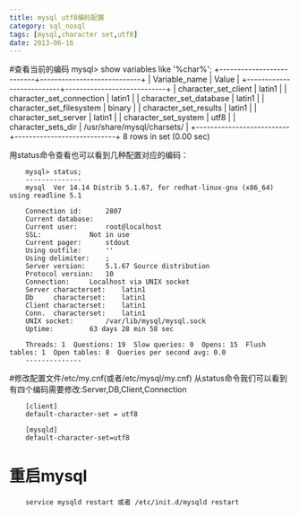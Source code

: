 ```yaml
---
title: mysql utf8编码配置
category: sql_nosql
tags: [mysql,character set,utf8]
date: 2013-06-16
---
```


#查看当前的编码
		mysql> show variables like '%char%';
		+--------------------------+----------------------------+
		| Variable_name            | Value                      |
		+--------------------------+----------------------------+
		| character_set_client     | latin1                     |
		| character_set_connection | latin1                     |
		| character_set_database   | latin1                     |
		| character_set_filesystem | binary                     |
		| character_set_results    | latin1                     |
		| character_set_server     | latin1                     |
		| character_set_system     | utf8                       |
		| character_sets_dir       | /usr/share/mysql/charsets/ |
		+--------------------------+----------------------------+
		8 rows in set (0.00 sec)

用status命令查看也可以看到几种配置对应的编码：

		mysql> status;
		--------------
		mysql  Ver 14.14 Distrib 5.1.67, for redhat-linux-gnu (x86_64) using readline 5.1

		Connection id:		2807
		Current database:	
		Current user:		root@localhost
		SSL:			Not in use
		Current pager:		stdout
		Using outfile:		''
		Using delimiter:	;
		Server version:		5.1.67 Source distribution
		Protocol version:	10
		Connection:		Localhost via UNIX socket
		Server characterset:	latin1
		Db     characterset:	latin1
		Client characterset:	latin1
		Conn.  characterset:	latin1
		UNIX socket:		/var/lib/mysql/mysql.sock
		Uptime:			63 days 28 min 58 sec

		Threads: 1  Questions: 19  Slow queries: 0  Opens: 15  Flush tables: 1  Open tables: 8  Queries per second avg: 0.0
		--------------



#修改配置文件/etc/my.cnf(或者/etc/mysql/my.cnf)
从status命令我们可以看到有四个编码需要修改:Server,DB,Client,Connection

		[client]
		default-character-set = utf8

		[mysqld]
		default-character-set=utf8


# 重启mysql
		service mysqld restart 或者 /etc/init.d/mysqld restart
